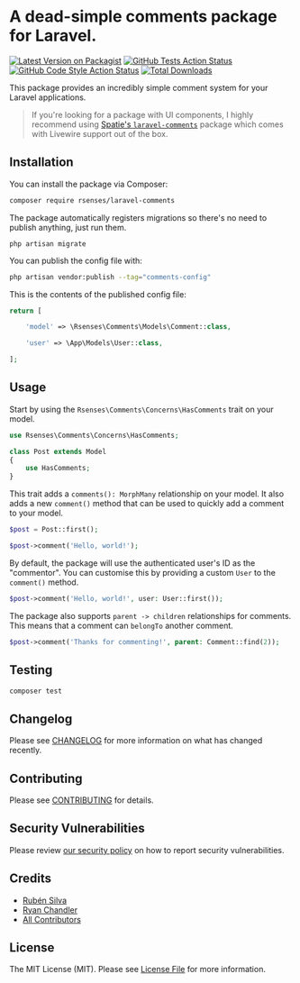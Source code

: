 # A dead-simple comments package for Laravel.

[![Latest Version on Packagist](https://img.shields.io/packagist/v/ryangjchandler/laravel-comments.svg?style=flat-square)](https://packagist.org/packages/ryangjchandler/laravel-comments)
[![GitHub Tests Action Status](https://img.shields.io/github/workflow/status/ryangjchandler/laravel-comments/run-tests?label=tests)](https://github.com/ryangjchandler/laravel-comments/actions?query=workflow%3Arun-tests+branch%3Amain)
[![GitHub Code Style Action Status](https://img.shields.io/github/workflow/status/ryangjchandler/laravel-comments/Check%20&%20fix%20styling?label=code%20style)](https://github.com/ryangjchandler/laravel-comments/actions?query=workflow%3A"Check+%26+fix+styling"+branch%3Amain)
[![Total Downloads](https://img.shields.io/packagist/dt/ryangjchandler/laravel-comments.svg?style=flat-square)](https://packagist.org/packages/ryangjchandler/laravel-comments)

This package provides an incredibly simple comment system for your Laravel applications.

> If you're looking for a package with UI components, I highly recommend using [Spatie's `laravel-comments`](https://laravel-comments.com/) package which comes with Livewire support out of the box.

## Installation

You can install the package via Composer:

```bash
composer require rsenses/laravel-comments
```

The package automatically registers migrations so there's no need to publish anything, just run them.

```
php artisan migrate
```

You can publish the config file with:

```bash
php artisan vendor:publish --tag="comments-config"
```

This is the contents of the published config file:

```php
return [

    'model' => \Rsenses\Comments\Models\Comment::class,

    'user' => \App\Models\User::class,

];
```

## Usage

Start by using the `Rsenses\Comments\Concerns\HasComments` trait on your model.

```php
use Rsenses\Comments\Concerns\HasComments;

class Post extends Model
{
    use HasComments;
}
```

This trait adds a `comments(): MorphMany` relationship on your model. It also adds a new `comment()` method that can be used to quickly add a comment to your model.

```php
$post = Post::first();

$post->comment('Hello, world!');
```

By default, the package will use the authenticated user's ID as the "commentor". You can customise this by providing a custom `User` to the `comment()` method.

```php
$post->comment('Hello, world!', user: User::first());
```

The package also supports `parent -> children` relationships for comments. This means that a comment can `belongTo` another comment.

```php
$post->comment('Thanks for commenting!', parent: Comment::find(2));
```

## Testing

```bash
composer test
```

## Changelog

Please see [CHANGELOG](CHANGELOG.md) for more information on what has changed recently.

## Contributing

Please see [CONTRIBUTING](https://github.com/spatie/.github/blob/main/CONTRIBUTING.md) for details.

## Security Vulnerabilities

Please review [our security policy](../../security/policy) on how to report security vulnerabilities.

## Credits

- [Rubén Silva](https://github.com/rsenses)
- [Ryan Chandler](https://github.com/ryangjchandler)
- [All Contributors](../../contributors)

## License

The MIT License (MIT). Please see [License File](LICENSE.md) for more information.
